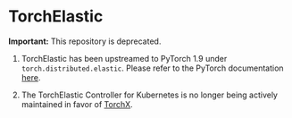 # TorchElastic

**Important:** This repository is deprecated.
1. TorchElastic has been upstreamed to PyTorch 1.9 under `torch.distributed.elastic`.
Please refer to the PyTorch documentation [here](https://pytorch.org/docs/stable/distributed.elastic.html).



2. The TorchElastic Controller for Kubernetes is no longer being actively maintained in favor of [TorchX](https://pytorch.org/torchx).


